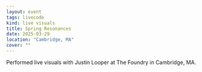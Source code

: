 ```yaml
---
layout: event
tags: livecode
kind: live visuals
title: Spring Resonances
date: 2025-03-29
location: "Cambridge, MA"
cover: ""
---
```


Performed live visuals with Justin Looper at The Foundry in Cambridge, MA.
